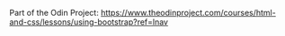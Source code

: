 Part of the Odin Project:
https://www.theodinproject.com/courses/html-and-css/lessons/using-bootstrap?ref=lnav